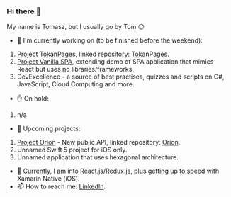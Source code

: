 ### Hi there 👋

My name is Tomasz, but I usually go by Tom 😉

- 🔭  I'm currently working on (to be finished before the weekend):
1. [Project TokanPages](https://github.com/users/TomaszKandula/projects/7), linked repository: [TokanPages](https://github.com/TomaszKandula/TokanPages).
1. [Project Vanilla SPA](https://github.com/TomaszKandula/VanillaSPA), extending demo of SPA application that mimics React but uses no libraries/frameworks.
1. DevExcellence - a source of best practises, quizzes and scripts on C#, JavaScript, Cloud Computing and more.

- ✋ On hold:
1. n/a

- 🧭  Upcoming projects:
1. [Project Orion](https://github.com/users/TomaszKandula/projects/13) - New public API, linked repository: [Orion](https://github.com/TomaszKandula/Orion).
1. Unnamed Swift 5 project for iOS only.
1. Unnamed application that uses hexagonal architecture. 

- 🌱  Currently, I am into React.js/Redux.js, plus getting up to speed with Xamarin Native (iOS).
- 📫  How to reach me: [LinkedIn](https://www.linkedin.com/in/tomaszkandula/).
